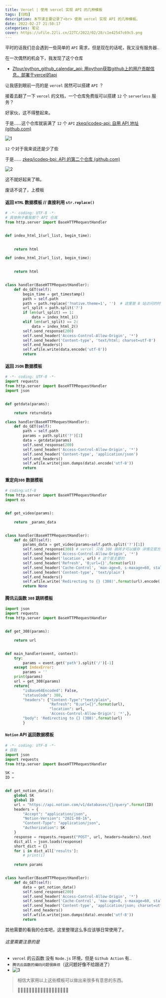 ```yaml
---
title: Vercel | 使用 vercel 实现 API 的几种模板
tags: [归档]
description: 本节课主要记录了<br> 使用 vercel 实现 API 的几种模板。
date: 2022-02-27 21:50:17
categories: 笔记
cover: https://ufile.22li.cn/22TC/2022/02/28/c1e42547c69c5.png
---
```


平时的话我们总会遇到一些简单的 `API` 需求，但是现在的话呢，我又没有服务器..

在一次偶然的机会下，我发现了这个仓库

- [Zfour/python_github_calendar_api: 用python获取github上的用户贡献信息，部署于vercel的api](https://github.com/Zfour/python_github_calendar_api)

让我感到眼前一亮的是 `vercel` 居然可以搭建 `API` ？

接着去翻了一下 `vercel` 的文档，一个仓库免费版可以搭建 `12` 个 `serverless` 服务？

好家伙，这不得整起来。

于是......这个仓库就装满了 `12` 个 `API`  [zkeq/icodeq-api: 自用 API 地址 (github.com)](https://github.com/zkeq/icodeq-api)

![1](https://ufile.22li.cn/22TC/2022/02/28/a6ac00437a464.png)

`12` 个对于我来说还是少了些

于是...... [zkeq/icodeq-bpi: API 的第二个仓库 (github.com)](https://github.com/zkeq/icodeq-bpi)

![2](https://ufile.22li.cn/22TC/2022/02/28/f167ecc65d64d.png)

这不就好起来了嘛。

废话不说了，上模板

#### 返回 `HTML` 数据模板 // 直接利用 `str.replace()`

```python
# -*- coding: UTF-8 -*-
# 具体例子看我那个 API 仓库
from http.server import BaseHTTPRequestHandler


def index_html_1(url_list, begin_time):

    
    return html

def index_html_2(url_list, begin_time):

    
    return html


class handler(BaseHTTPRequestHandler):
    def do_GET(self):
        begin_time = get_timestamp()
        path = self.path
        path = path.replace('?native.theme=1', '')  # 这里是 B 站访问的时候多加的链接...
        url_split = path.split('?')
        if len(url_split) == 1:
            data = index_html_1()
        elif len(url_split) == 2:
            data = index_html_2()
        self.send_response(200)
        self.send_header('Access-Control-Allow-Origin', '*')
        self.send_header('Content-type', 'text/html; charset=utf-8')
        self.end_headers()
        self.wfile.write(data.encode('utf-8'))
        return

```

#### 返回 `JSON` 数据模板

```python
# -*- coding: UTF-8 -*-
import requests
from http.server import BaseHTTPRequestHandler
import json


def getdata(params):

    return returndata

class handler(BaseHTTPRequestHandler):
    def do_GET(self):
        path = self.path
        params = path.split('?')[1]
        data = getdata(params)
        self.send_response(200)
        self.send_header('Access-Control-Allow-Origin', '*')
        self.send_header('Content-type', 'application/json')
        self.end_headers()
        self.wfile.write(json.dumps(data).encode('utf-8'))
        return
```

#### 重定向`308` 数据模板

```python
# coding:utf-8
from http.server import BaseHTTPRequestHandler
import os


def get_video(params):

    return _params_data


class handler(BaseHTTPRequestHandler):
    def do_GET(self):
        params_data = get_video(params=self.path.split('?')[1])
        self.send_response(308) # vercel 只有 308 跳转才可以缓存 详情见官方文档
        self.send_header('Access-Control-Allow-Origin', '*')
        self.send_header('location', url) # 这个是主要的
        self.send_header('Refresh', '0;url={}'.format(url))
        self.send_header('Cache-Control', 'max-age=0, s-maxage=60, stale-while-revalidate=3600') # vercel 缓存
        self.send_header('Content-type', 'text/plain')
        self.end_headers()
        self.wfile.write('Redirecting to {} (308)'.format(url).encode('utf-8'))  # 这里无所谓
        return None
```

#### 腾讯云函数 `308` 跳转模板

```python
import json
import requests
from http.server import BaseHTTPRequestHandler


def get_308(params):

    return url


def main_handler(event, context):
    try:
        params = event.get('path').split('/')[-1]
    except IndexError:
        params = ''
    print(params)
    url = get_308(params)
    return{
        "isBase64Encoded": False,
        "statusCode": 308,
        "headers": {"Content-Type":"text/plain",
                    "Refresh": "0;url={}".format(url),
                    "location": url,
                    'Access-Control-Allow-Origin': '*',},
        "body": 'Redirecting to {} (308)'.format(url)
        }
```

#### `Notion` API 返回数据模板

```python
# -*- coding: UTF-8 -*-
# 获取
import json
import requests
from http.server import BaseHTTPRequestHandler

SK = 
ID = 


def get_notion_data():
    global SK
    global ID
    url = "https://api.notion.com/v1/databases/{}/query".format(ID)
    headers = {
        "Accept": "application/json",
        "Notion-Version": "2021-08-16",
        "Content-Type": "application/json",
        "Authorization": SK
    }
    response = requests.request("POST", url, headers=headers).text
    dict_all = json.loads(response)
    short_dict = {}
    for i in dict_all['results']:
        # print(i)
        
    return params


class handler(BaseHTTPRequestHandler):
    def do_GET(self):
        data = get_notion_data()
        self.send_response(200)
        self.send_header('Access-Control-Allow-Origin', '*')
        self.send_header('Cache-Control', 'max-age=0, s-maxage=60, stale-while-revalidate')
        self.send_header('Content-type', 'application/json; charset=utf-8')
        self.end_headers()
        self.wfile.write(json.dumps(data).encode('utf-8'))
        return

```

其他需要的看我的仓库吧，这里整理这么多应该够日常使用了。

###### 这里需要注意的是

- `vercel` 的云函数 没有 `Node.js` 环境，但是 `Github Action` 有..
- `腾讯云函数的编码问题很麻烦`（这问题好像不给跟进了）
- ![3](https://ufile.22li.cn/22TC/2022/02/28/188e79d4ba942.png)

> 相信大家用以上这些模板可以做出来很多有意思的东西。
>
> 🚀🚀🚀🚀🚀🚀🚀🚀🚀🚀🚀🚀🚀🚀🚀🚀🚀🚀

